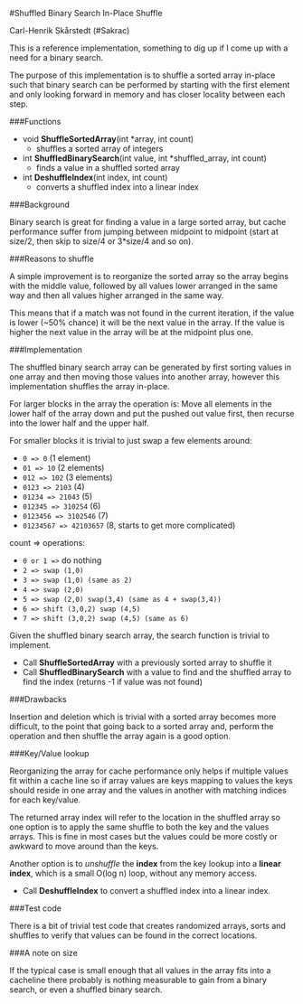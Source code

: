 #Shuffled Binary Search In-Place Shuffle

Carl-Henrik Skårstedt (#Sakrac)


This is a reference implementation, something to dig up if I come up with a need for a binary search.

The purpose of this implementation is to shuffle a sorted array in-place such that binary search can be performed by starting with the first element and only looking forward in memory and has closer locality between each step.

###Functions

- void **ShuffleSortedArray**(int *array, int count)
	- shuffles a sorted array of integers
- int **ShuffledBinarySearch**(int value, int *shuffled_array, int count)
	- finds a value in a shuffled sorted array
- int **DeshuffleIndex**(int index, int count)
	- converts a shuffled index into a linear index

###Background

Binary search is great for finding a value in a large sorted array, but cache performance suffer from jumping between midpoint to midpoint (start at size/2, then skip to size/4 or 3*size/4 and so on).

###Reasons to shuffle

A simple improvement is to reorganize the sorted array so the array begins with the middle value, followed by all values lower arranged in the same way and then all values higher arranged in the same way.

This means that if a match was not found in the current iteration, if the value is lower (~50% chance) it will be the next value in the array. If the value is higher the next value in the array will be at the midpoint plus one.

###Implementation

The shuffled binary search array can be generated by first sorting values in one array and then moving those values into another array, however this implementation shuffles the array in-place.

For larger blocks in the array the operation is:
Move all elements in the lower half of the array down and put the pushed out value first, then recurse into the lower half and the upper half.

For smaller blocks it is trivial to just swap a few elements around:
- `0 => 0` (1 element)
- `01 => 10` (2 elements)
- `012 => 102` (3 elements)
- `0123 => 2103` (4)
- `01234 => 21043` (5)
- `012345 => 310254` (6)
- `0123456 => 3102546` (7)
- `01234567 => 42103657` (8, starts to get more complicated)

count => operations:
- `0 or 1 =>` do nothing
- `2 => swap (1,0)`
- `3 => swap (1,0) (same as 2)`
- `4 => swap (2,0)`
- `5 => swap (2,0) swap(3,4) (same as 4 + swap(3,4))`
- `6 => shift (3,0,2) swap (4,5)`
- `7 => shift (3,0,2) swap (4,5) (same as 6)`

Given the shuffled binary search array, the search function is trivial to implement.

- Call **ShuffleSortedArray** with a previously sorted array to shuffle it
- Call **ShuffledBinarySearch** with a value to find and the shuffled array to find the index (returns -1 if value was not found)

###Drawbacks

Insertion and deletion which is trivial with a sorted array becomes more difficult, to the point that going back to a sorted array and, perform the operation and then shuffle the array again is a good option.

###Key/Value lookup

Reorganizing the array for cache performance only helps if multiple values fit within a cache line so if array values are keys mapping to values the keys should reside in one array and the values in another with matching indices for each key/value.

The returned array index will refer to the location in the shuffled array so one option is to apply the same shuffle to both the key and the values arrays. This is fine in most cases but the values could be more costly or awkward to move around than the keys.

Another option is to _unshuffle_ the **index** from the key lookup into a **linear index**, which is a small O(log n) loop, without any memory access.

- Call **DeshuffleIndex** to convert a shuffled index into a linear index.

###Test code

There is a bit of trivial test code that creates randomized arrays, sorts and shuffles to verify that values can be found in the correct locations.

###A note on size
 
If the typical case is small enough that all values in the array fits into a cacheline there probably is nothing measurable to gain from a binary search, or even a shuffled binary search.
